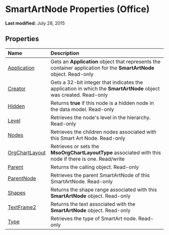 
# SmartArtNode Properties (Office)

 **Last modified:** July 28, 2015


## Properties



|**Name**|**Description**|
|:-----|:-----|
| [Application](c934623d-49af-93ff-15cd-af1aacff2ef5.md)|Gets an  **Application** object that represents the container application for the **SmartArtNode** object. Read-only|
| [Creator](aaa8d552-a632-0447-47be-3aade8b22a09.md)|Gets a 32-bit integer that indicates the application in which the  **SmartArtNode** object was created. Read-only|
| [Hidden](090033ae-903d-4405-4fad-d61fb2c990a7.md)|Returns  **true** if this node is a hidden node in the data model. Read-only|
| [Level](63143dbc-ecd2-240c-f4c1-2b32cd47872d.md)|Retrieves the node's level in the hierarchy. Read-only|
| [Nodes](ed1dc125-5160-ed59-3187-620e3253af59.md)|Retrieves the children nodes associated with this Smart Art Node. Read-only|
| [OrgChartLayout](183879a1-94fe-e102-51ec-66146d002f75.md)|Retrieves or sets the  **MsoOrgChartLayoutType** associated with this node if there is one. Read/write|
| [Parent](9b4209c1-805e-dcd6-4915-1469b7cf058d.md)|Returns the calling object. Read-only|
| [ParentNode](5e629e49-47f9-a415-5897-4da566404ee1.md)|Retrieves the parent SmartArtNode of this SmartArtNode. Read-only|
| [Shapes](c8a6dd3f-830e-342c-39c1-a86a54c475d4.md)|Returns the shape range associated with this  **SmartArtNode** object. Read-only|
| [TextFrame2](550a5bd1-bb9d-3ffb-ed14-4687dfcc3f62.md)|Returns the text associated with the  **SmartArtNode** object. Read-only|
| [Type](5ae74ec5-31db-4ed7-5398-a7cbd383b2a9.md)|Retrieves the type of SmartArt node. Read-only|
